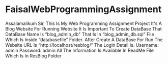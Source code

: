 # FaisalWebProgrammingAssignment
Assalamalikum Sir, This Is My Web Programming Assignment Project It's A Blog Website For Running Website It Is Important To Create DataBase That DataBase Name Is “blog_admin_db" That Is In “blog_admin_db.sql” File Which Is Inside “databasefile” Folder. After Create A DataBase For Run The Website URL Is “http://localhost/resblog/” The Login Detail Is.
Username: admin
Password: admin
All The Information Is Available In ReadMe File Which Is In ResBlog Folder
